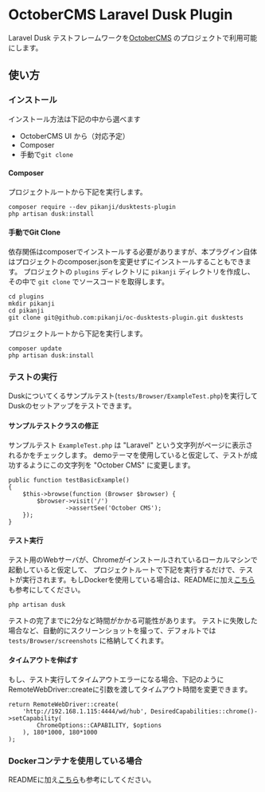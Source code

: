 # OctoberCMS Laravel Dusk Plugin

Laravel Dusk テストフレームワークを[OctoberCMS](http://octobercms.com/) のプロジェクトで利用可能にします。

## 使い方
### インストール
インストール方法は下記の中から選べます
* OctoberCMS UI から（対応予定）
* Composer
* 手動で`git clone`


#### Composer
プロジェクトルートから下記を実行します。
```
composer require --dev pikanji/dusktests-plugin
php artisan dusk:install
```

#### 手動でGit Clone
依存関係はcomposerでインストールする必要がありますが、本プラグイン自体はプロジェクトのcomposer.jsonを変更せずにインストールすることもできます。
プロジェクトの `plugins` ディレクトリに `pikanji` ディレクトリを作成し、その中で `git clone` でソースコードを取得します。
```
cd plugins
mkdir pikanji
cd pikanji
git clone git@github.com:pikanji/oc-dusktests-plugin.git dusktests
```

プロジェクトルートから下記を実行します。
```
composer update
php artisan dusk:install
```

### テストの実行
Duskについてくるサンプルテスト(`tests/Browser/ExampleTest.php`)を実行してDuskのセットアップをテストできます。

#### サンプルテストクラスの修正
サンプルテスト `ExampleTest.php` は "Laravel" という文字列がページに表示されるかをチェックします。
demoテーマを使用していると仮定して、テストが成功するようにこの文字列を "October CMS" に変更します。
```
public function testBasicExample()
{
    $this->browse(function (Browser $browser) {
        $browser->visit('/')
                ->assertSee('October CMS');
    });
}
```

#### テスト実行
テスト用のWebサーバが、Chromeがインストールされているローカルマシンで起動していると仮定して、
プロジェクトルートで下記を実行するだけで、テストが実行されます。もしDockerを使用している場合は、READMEに加え[こちら](./docs/using_docker_ja.md)も参考にしてください。
```
php artisan dusk
```

テストの完了までに2分など時間がかかる可能性があります。
テストに失敗した場合など、自動的にスクリーンショットを撮って、デフォルトでは `tests/Browser/screenshots` に格納してくれます。

#### タイムアウトを伸ばす
もし、テスト実行してタイムアウトエラーになる場合、下記のようにRemoteWebDriver::createに引数を渡してタイムアウト時間を変更できます。
```
return RemoteWebDriver::create(
    'http://192.168.1.115:4444/wd/hub', DesiredCapabilities::chrome()->setCapability(
        ChromeOptions::CAPABILITY, $options
    ), 180*1000, 180*1000
);
```

### Dockerコンテナを使用している場合
READMEに加え[こちら](./docs/using_docker_ja.md)も参考にしてください。
